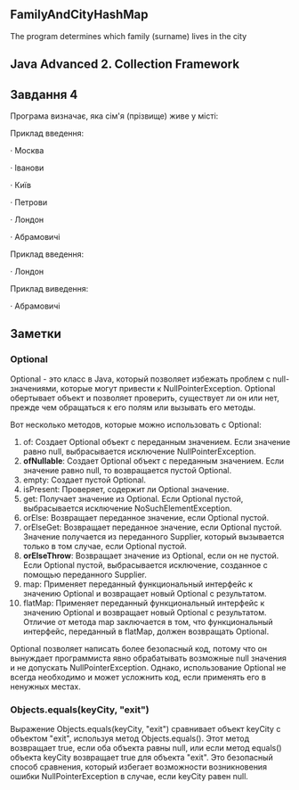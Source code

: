 ## FamilyAndCityHashMap
The program determines which family (surname) lives in the city
## Java Advanced  2. Collection Framework

## Завдання 4
Програма визначає, яка сім'я (прізвище) живе у місті:

Приклад введення:

· Москва

· Іванови

· Київ

· Петрови

· Лондон

· Абрамовичі

Приклад введення:

· Лондон

Приклад виведення:

· Абрамовичі

## Заметки

### Optional 

Optional - это класс в Java, который позволяет избежать проблем с null-значениями, которые могут привести к NullPointerException. Optional обертывает объект и позволяет проверить, существует ли он или нет, прежде чем обращаться к его полям или вызывать его методы.

Вот несколько методов, которые можно использовать с Optional:

1. of: Создает Optional объект с переданным значением. Если значение равно null, выбрасывается исключение NullPointerException.
2. **ofNullable**: Создает Optional объект с переданным значением. Если значение равно null, то возвращается пустой Optional.
3. empty: Создает пустой Optional.
4. isPresent: Проверяет, содержит ли Optional значение.
5. get: Получает значение из Optional. Если Optional пустой, выбрасывается исключение NoSuchElementException.
6. orElse: Возвращает переданное значение, если Optional пустой.
7. orElseGet: Возвращает переданное значение, если Optional пустой. Значение получается из переданного Supplier, который вызывается только в том случае, если Optional пустой.
8. **orElseThrow**: Возвращает значение из Optional, если он не пустой. Если Optional пустой, выбрасывается исключение, созданное с помощью переданного Supplier.
9. map: Применяет переданный функциональный интерфейс к значению Optional и возвращает новый Optional с результатом.
10. flatMap: Применяет переданный функциональный интерфейс к значению Optional и возвращает новый Optional с результатом. Отличие от метода map заключается в том, что функциональный интерфейс, переданный в flatMap, должен возвращать Optional.

Optional позволяет написать более безопасный код, потому что он вынуждает программиста явно обрабатывать возможные null значения и не допускать NullPointerException. Однако, использование Optional не всегда необходимо и может усложнить код, если применять его в ненужных местах.

### Objects.equals(keyCity, "exit")

Выражение Objects.equals(keyCity, "exit") сравнивает объект keyCity с объектом "exit", используя метод Objects.equals(). Этот метод возвращает true, если оба объекта равны null, или если метод equals() объекта keyCity возвращает true для объекта "exit". Это безопасный способ сравнения, который избегает возможности возникновения ошибки NullPointerException в случае, если keyCity равен null.